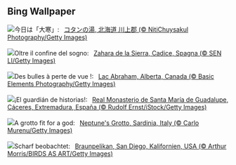 ## Bing Wallpaper
![](https://www.bing.com/th?id=OHR.Daikan2025_JA-JP9667984098_UHD.jpg&w=1000)今日は「大寒」:&nbsp;&ensp;[コタンの湯, 北海道 川上郡 (© NitiChuysakul Photography/Getty Images)](https://www.bing.com/th?id=OHR.Daikan2025_JA-JP9667984098_UHD.jpg)
<br><br/>
![](https://www.bing.com/th?id=OHR.CadizSpain_IT-IT4747642623_UHD.jpg&w=1000)Oltre il confine del sogno:&nbsp;&ensp;[Zahara de la Sierra, Cadice, Spagna (© SEN LI/Getty Images)](https://www.bing.com/th?id=OHR.CadizSpain_IT-IT4747642623_UHD.jpg)
<br><br/>
![](https://www.bing.com/th?id=OHR.BubbleLake_FR-FR0545944347_UHD.jpg&w=1000)Des bulles à perte de vue !:&nbsp;&ensp;[Lac Abraham, Alberta, Canada (© Basic Elements Photography/Getty Images)](https://www.bing.com/th?id=OHR.BubbleLake_FR-FR0545944347_UHD.jpg)
<br><br/>
![](https://www.bing.com/th?id=OHR.LasCarantonas_ES-ES8729775352_UHD.jpg&w=1000)¡El guardián de historias!:&nbsp;&ensp;[Real Monasterio de Santa María de Guadalupe, Cáceres, Extremadura, España (© Rudolf Ernst/iStock/Getty Images)](https://www.bing.com/th?id=OHR.LasCarantonas_ES-ES8729775352_UHD.jpg)
<br><br/>
![](https://www.bing.com/th?id=OHR.NeptunesGrotto_EN-GB6545750765_UHD.jpg&w=1000)A grotto fit for a god:&nbsp;&ensp;[Neptune's Grotto, Sardinia, Italy (© Carlo Murenu/Getty Images)](https://www.bing.com/th?id=OHR.NeptunesGrotto_EN-GB6545750765_UHD.jpg)
<br><br/>
![](https://www.bing.com/th?id=OHR.PelicanPortrait_DE-DE4317425167_UHD.jpg&w=1000)Scharf beobachtet:&nbsp;&ensp;[Braunpelikan, San Diego, Kalifornien, USA (© Arthur Morris/BIRDS AS ART/Getty Images)](https://www.bing.com/th?id=OHR.PelicanPortrait_DE-DE4317425167_UHD.jpg)
<br><br/>
